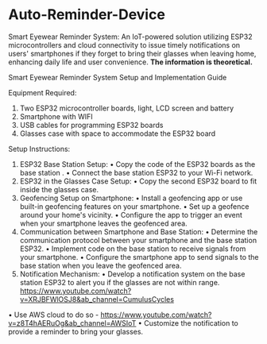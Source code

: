 # Auto-Reminder-Device
Smart Eyewear Reminder System: An IoT-powered solution utilizing ESP32 microcontrollers and cloud connectivity to issue timely notifications on users' smartphones if they forget to bring their glasses when leaving home, enhancing daily life and user convenience. **The information is theoretical.**


Smart Eyewear Reminder System Setup and Implementation Guide

Equipment Required:
1.	Two ESP32 microcontroller boards, light, LCD screen and battery
2.	Smartphone with WIFI 
3.	USB cables for programming ESP32 boards
4.	Glasses case with space to accommodate the ESP32 board
   
   
Setup Instructions:
1.	ESP32 Base Station Setup: 
•	Copy the code of the ESP32 boards as the base station . 
•	Connect the base station ESP32 to your Wi-Fi network.
2.	ESP32 in the Glasses Case Setup:
•	Copy the second ESP32 board to fit inside the glasses case.
3.	Geofencing Setup on Smartphone:
•	Install a geofencing app or use built-in geofencing features on your smartphone.
•	Set up a geofence around your home's vicinity.
•	Configure the app to trigger an event when your smartphone leaves the geofenced area.
4.	Communication between Smartphone and Base Station:
•	Determine the communication protocol between your smartphone and the base station ESP32.
•	Implement code on the base station to receive signals from your smartphone.
•	Configure the smartphone app to send signals to the base station when you leave the geofenced area.
5.	Notification Mechanism:
•	Develop a notification system on the base station ESP32 to alert you if the glasses are not within range. 
         https://www.youtube.com/watch?v=XRJBFWlOSJ8&ab_channel=CumulusCycles

•	Use AWS cloud to do so - https://www.youtube.com/watch?v=z8T4hAERuOg&ab_channel=AWSIoT
•	Customize the notification to provide a reminder to bring your glasses.



